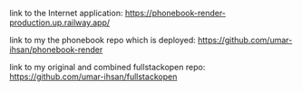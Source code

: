 link to the Internet application: https://phonebook-render-production.up.railway.app/

link to my the phonebook repo which is deployed: https://github.com/umar-ihsan/phonebook-render

link to my original and combined fullstackopen repo:  https://github.com/umar-ihsan/fullstackopen